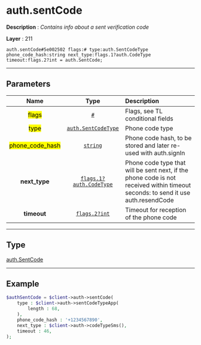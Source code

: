 # auth.sentCode

**Description** : *Contains info about a sent verification code*

**Layer** : 211

```tl
auth.sentCode#5e002502 flags:# type:auth.SentCodeType phone_code_hash:string next_type:flags.1?auth.CodeType timeout:flags.2?int = auth.SentCode;
```

---

## Parameters

| Name | Type | Description |
| :---: | :---: | :--- |
| <mark>flags</mark> | [`#`](type/#) | Flags, see TL conditional fields |
| <mark>type</mark> | [`auth.SentCodeType`](type/auth.SentCodeType) | Phone code type |
| <mark>phone_code_hash</mark> | [`string`](type/string) | Phone code hash, to be stored and later re-used with auth.signIn |
| **next_type** | [`flags.1?auth.CodeType`](type/auth.CodeType) | Phone code type that will be sent next, if the phone code is not received within timeout seconds: to send it use auth.resendCode |
| **timeout** | [`flags.2?int`](type/int) | Timeout for reception of the phone code |

---

## Type

[auth.SentCode](type/auth.SentCode)

---

## Example

```php
$authSentCode = $client->auth->sentCode(
	type : $client->auth->sentCodeTypeApp(
		length : 68,
	),
	phone_code_hash : '+1234567890',
	next_type : $client->auth->codeTypeSms(),
	timeout : 46,
);
```